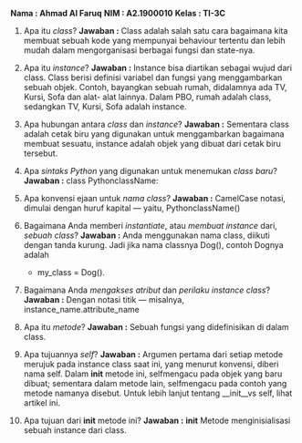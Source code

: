 **Nama    : Ahmad Al Faruq**
**NIM     : A2.1900010**
**Kelas   : TI-3C**

1. Apa itu *class*?
    **Jawaban :**
    Class adalah salah satu cara bagaimana kita membuat sebuah kode yang mempunyai behaviour tertentu dan lebih mudah dalam mengorganisasi berbagai fungsi dan state-nya.

2. Apa itu *instance*?
    **Jawaban :**
    Instance bisa diartikan sebagai wujud dari class. Class berisi definisi variabel dan fungsi yang menggambarkan sebuah objek. Contoh, bayangkan sebuah rumah, didalamnya ada TV, Kursi, Sofa dan alat- alat lainnya. Dalam PBO, rumah adalah class, sedangkan TV, Kursi, Sofa adalah instance.

3. Apa hubungan antara *class* dan *instance*?
    **Jawaban :**
    Sementara class adalah cetak biru yang digunakan untuk menggambarkan bagaimana membuat sesuatu, instance adalah objek yang dibuat dari cetak biru tersebut.

4. Apa *sintaks Python* yang digunakan untuk menemukan *class baru*?
    **Jawaban :**
    class PythonclassName:

5. Apa konvensi ejaan untuk *nama class*?
    **Jawaban :**
    CamelCase notasi, dimulai dengan huruf kapital — yaitu, PythonclassName()

6. Bagaimana Anda memberi *instantiate*, atau *membuat instance* dari, *sebuah class*?
    **Jawaban :**
    Anda menggunakan nama class, diikuti dengan tanda kurung. Jadi jika nama classnya Dog(), contoh Dognya adalah 
    - my_class = Dog().

7. Bagaimana Anda *mengakses atribut* dan *perilaku instance class*?
    **Jawaban :**
    Dengan notasi titik — misalnya, instance_name.attribute_name

8. Apa itu *metode*?
    **Jawaban :**
    Sebuah fungsi yang didefinisikan di dalam class.

9. Apa tujuannya *self*?
    **Jawaban :**
    Argumen pertama dari setiap metode merujuk pada instance class saat ini, yang menurut konvensi, diberi nama self. Dalam __init__ metode ini, selfmengacu pada objek yang baru dibuat; sementara dalam metode lain, selfmengacu pada contoh yang metode namanya disebut. Untuk lebih lanjut tentang __init__vs self, lihat artikel ini.

10. Apa tujuan dari __init__ metode ini?
    **Jawaban :**
    __init__ Metode menginisialisasi sebuah instance dari class.